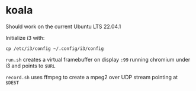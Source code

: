 # koala

Should work on the current Ubuntu LTS 22.04.1

Initialize i3 with:
```
cp /etc/i3/config ~/.config/i3/config
```

`run.sh` creates a virtual framebuffer on display `:99` running chromium under i3 and points to `$URL`

`record.sh` uses ffmpeg to create a mpeg2 over UDP stream pointing at `$DEST`
